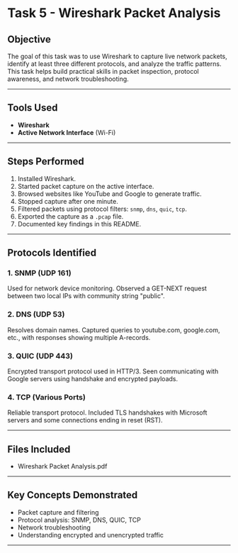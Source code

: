 #  Task 5 - Wireshark Packet Analysis

## Objective
The goal of this task was to use Wireshark to capture live network packets, identify at least three different protocols, and analyze the traffic patterns. This task helps build practical skills in packet inspection, protocol awareness, and network troubleshooting.

---

## Tools Used
- **Wireshark** 
- **Active Network Interface** (Wi-Fi)

---

## Steps Performed

1. Installed Wireshark.
2. Started packet capture on the active interface.
3. Browsed websites like YouTube and Google to generate traffic.
4. Stopped capture after one minute.
5. Filtered packets using protocol filters: `snmp`, `dns`, `quic`, `tcp`.
6. Exported the capture as a `.pcap` file.
7. Documented key findings in this README.

---

## Protocols Identified

### 1. SNMP (UDP 161)
Used for network device monitoring. Observed a GET-NEXT request between two local IPs with community string "public".

### 2. DNS (UDP 53)
Resolves domain names. Captured queries to youtube.com, google.com, etc., with responses showing multiple A-records.

### 3. QUIC (UDP 443)
Encrypted transport protocol used in HTTP/3. Seen communicating with Google servers using handshake and encrypted payloads.

### 4. TCP (Various Ports)
Reliable transport protocol. Included TLS handshakes with Microsoft servers and some connections ending in reset (RST).

---

## Files Included
- Wireshark Packet Analysis.pdf
  

---

## Key Concepts Demonstrated
- Packet capture and filtering
- Protocol analysis: SNMP, DNS, QUIC, TCP
- Network troubleshooting
- Understanding encrypted and unencrypted traffic

---
